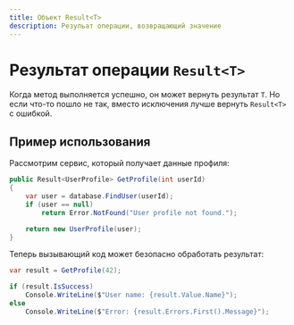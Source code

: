 ```yaml
---
title: Объект Result<T>
description: Резульат операции, возвращающий значение
---
```


# Результат операции `Result<T>`

Когда метод выполняется успешно, он может вернуть результат `T`. Но если что-то пошло не так, вместо исключения лучше вернуть `Result<T>` с ошибкой.  

## Пример использования

Рассмотрим сервис, который получает данные профиля:  

```csharp
public Result<UserProfile> GetProfile(int userId)
{
    var user = database.FindUser(userId);
    if (user == null)
        return Error.NotFound("User profile not found.");

    return new UserProfile(user);
}
```

Теперь вызывающий код может безопасно обработать результат:  

```csharp
var result = GetProfile(42);

if (result.IsSuccess)
    Console.WriteLine($"User name: {result.Value.Name}");
else
    Console.WriteLine($"Error: {result.Errors.First().Message}");
```

